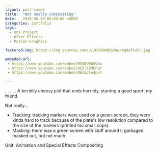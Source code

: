 ```yaml
---
layout: post-cover
title:  "Not Really Compositing"
date:   2015-06-30 09:00:00 +0800
categories: portfolio
tags:
  - Uni Project
  - After Effects
  - Motion Graphics

featured-img: https://img.youtube.com/vi/MSKKUWb8V8w/mqdefault.jpg

embeded-url:
 - https://www.youtube.com/embed/MSKKUWb8V8w
 - https://www.youtube.com/embed/8E2lt0MEFqY
 - https://www.youtube.com/embed/RWlGJlo4pk4

---
```


. . . . .
A terriblly cheesy plot that ends horribly, starring a good sport: my friend.

Not really...
- Tracking: tracking markers were used on a green-screen, they were kinda hard to track because of the plate's low resolution compared to the size of the markers (printed too small oops).
- Masking: there was a green screen with stuff around it garbaged masked out, but not much.

Unit: Animation and Special Effects Compositing